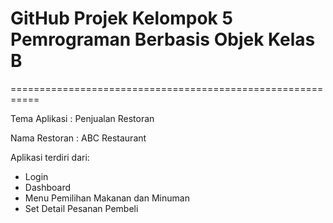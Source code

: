# GitHub Projek Kelompok 5 Pemrograman Berbasis Objek Kelas B
===========================================================

Tema Aplikasi  : Penjualan Restoran

Nama Restoran  : ABC Restaurant

Aplikasi terdiri dari:
- Login
- Dashboard
- Menu Pemilihan Makanan dan Minuman
- Set Detail Pesanan Pembeli

